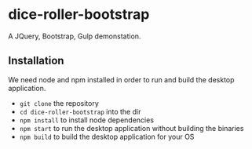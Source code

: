 # dice-roller-bootstrap
A JQuery, Bootstrap, Gulp demonstation.

## Installation
We need node and npm installed in order to run and build the desktop application.
- `git clone` the repository
- `cd dice-roller-bootstrap` into the dir
- `npm install` to install node dependencies
- `npm start` to run the desktop application without building the binaries
- `npm build` to build the desktop application for your OS
